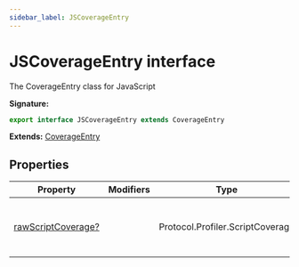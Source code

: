 ```yaml
---
sidebar_label: JSCoverageEntry
---
```

# JSCoverageEntry interface

The CoverageEntry class for JavaScript

**Signature:**

```typescript
export interface JSCoverageEntry extends CoverageEntry 
```
**Extends:** [CoverageEntry](./puppeteer.coverageentry.md)

## Properties

|  Property | Modifiers | Type | Description |
|  --- | --- | --- | --- |
|  [rawScriptCoverage?](./puppeteer.jscoverageentry.rawscriptcoverage.md) |  | Protocol.Profiler.ScriptCoverage | <i>(Optional)</i> Raw V8 script coverage entry. |

